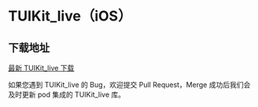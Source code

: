 # TUIKit_live（iOS）

## 下载地址

[最新 TUIKit_live 下载](https://imsdk-1252463788.cos.ap-guangzhou.myqcloud.com/5.1.56/TIM_SDK_TUIKIT_live_iOS_latest_framework.zip)

如果您遇到 TUIKit_live 的 Bug，欢迎提交  Pull Request，Merge 成功后我们会及时更新 pod 集成的 TUIKit_live 库。
